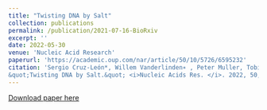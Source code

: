 ```yaml
---
title: "Twisting DNA by Salt"
collection: publications
permalink: /publication/2021-07-16-BioRxiv
excerpt: ''
date: 2022-05-30
venue: 'Nucleic Acid Research'
paperurl: 'https://academic.oup.com/nar/article/50/10/5726/6595232'
citation: 'Sergio Cruz-León*, Willem Vanderlinden∗ , Peter Muller, Tobias Forster, Georgina Staudt, Yi-Yun Lin, Jan Lipfert and Nadine Schwierz. (2022).
&quot;Twisting DNA by Salt.&quot; <i>Nucleic Acids Res. </i>. 2022, 50, 5726–5738..'
---
```


[Download paper here](https://academic.oup.com/nar/article/50/10/5726/6595232)

